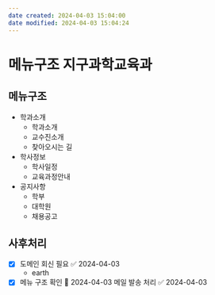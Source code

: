 ```yaml
---
date created: 2024-04-03 15:04:00
date modified: 2024-04-03 15:04:24
---
```


# 메뉴구조 지구과학교육과

## 메뉴구조

- 학과소개
  - 학과소개
  - 교수진소개
  - 찾아오시는 길
- 학사정보
  - 학사일정
  - 교육과정안내
- 공지사항
  - 학부
  - 대학원
  - 채용공고

## 사후처리

- [x] 도메인 회신 필요 ✅ 2024-04-03
  - earth
- [x] 메뉴 구조 확인 📅 2024-04-03 메일 발송 처리 ✅ 2024-04-03
